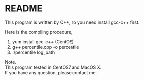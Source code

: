 # README

This program is written by C++, so you need install gcc-c++ first.

Here is the compiling procedure,

1. yum install gcc-c++ (CentOS)
2. g++ percentile.cpp -o percentile
3. ./percentile log_path

Note.  
This program tested in CentOS7 and MacOS X.  
If you have any question, please contact me.